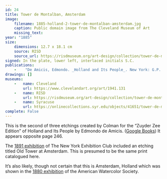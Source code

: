 ```yaml
---
id: 24
title: Tower de Montalban, Amsterdam
image:
    filename: 1885-holland-2-tower-de-montalban-amsterdam.jpg
    caption: Public domain image from The Cleveland Museum of Art
    missing_text: 
year: "1885"
size:
    dimensions: 12.7 x 18.1 cm
    source: RISD
    source_url: https://risdmuseum.org/art-design/collection/tower-de-montalban-amsterdam-19881134
signed: In the plate, lower left, interlaced initials S.C.
publications:
    -    "De Amicis, Edmondo. _Holland and Its People_. New York: G.P. Putnam's Sons, 1885."
drawings: []
museums: 
    -   name: Cleveland
        url: https://www.clevelandart.org/art/1941.131
    -   name: RISD
        url: https://risdmuseum.org/art-design/collection/tower-de-montalban-amsterdam-19881134
    -   name: Syracuse
        url: https://onlinecollections.syr.edu/objects/41651/tower-de-montalban-amsterdam
complete: False
---
```

This is the second of three etchings created by Colman for the “Zuyder Zee Edition” of Holland and Its People by Edmondo de Amicis. ([Google Books](https://www.google.com/books/edition/Holland_and_Its_People/OXE-AAAAYAAJ)) It appears opposite page 246.

The [1891 exhibition](https://www.google.com/books/edition/A_Publication_by_the_New_York_Etching_Cl/6glLAQAAMAAJ) of The New York Exhibition Club included an etching titled Old Tower at Amsterdam. This is presumed to be the same print catalogued here.

It’s also likely, though not certain that this is Amsterdam, Holland which was shown in the [1880 exhibition](https://www.academia.edu/37356531/Annual_Exhibition_Record_of_the_American_Watercolor_Society_1867_1921_version_2) of the American Watercolor Society.